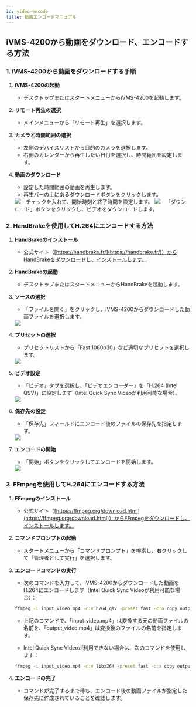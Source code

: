 ```yaml
---
id: video-encode
title: 動画エンコードマニュアル
---
```


## iVMS-4200から動画をダウンロード、エンコードする方法

### 1. iVMS-4200から動画をダウンロードする手順

1. **iVMS-4200の起動**
   - デスクトップまたはスタートメニューからiVMS-4200を起動します。

2. **リモート再生の選択**
   - メインメニューから「リモート再生」を選択します。

3. **カメラと時間範囲の選択**
   - 左側のデバイスリストから目的のカメラを選択します。
   - 右側のカレンダーから再生したい日付を選択し、時間範囲を設定します。

4. **動画のダウンロード**
   - 設定した時間範囲の動画を再生します。
   - 再生バーの上にあるダウンロードボタンをクリックします。
    <img src="/img/video-encode/download.png" />
    - チェックを入れて、開始時刻と終了時間を設定します。
    <img src="/img/video-encode/download1.png" />
    - 「ダウンロード」ボタンをクリックし、ビデオをダウンロードします。

### 2. HandBrakeを使用してH.264にエンコードする方法

1. **HandBrakeのインストール**
   - 公式サイト（[https://handbrake.fr/](https://handbrake.fr/)）からHandBrakeをダウンロードし、インストールします。

2. **HandBrakeの起動**
   - デスクトップまたはスタートメニューからHandBrakeを起動します。

3. **ソースの選択**
   - 「ファイルを開く」をクリックし、iVMS-4200からダウンロードした動画ファイルを選択します。
    <img src="/img/video-encode/file.png" />

4. **プリセットの選択**
   - プリセットリストから「Fast 1080p30」など適切なプリセットを選択します。
    <img src="/img/video-encode/preset.png" />

5. **ビデオ設定**
   - 「ビデオ」タブを選択し、「ビデオエンコーダー」を「H.264 (Intel QSV)」に設定します（Intel Quick Sync Videoが利用可能な場合）。
    <img src="/img/video-encode/qsv.png" />

6. **保存先の設定**
   - 「保存先」フィールドにエンコード後のファイルの保存先を指定します。
    <img src="/img/video-encode/saveas.png" />

7. **エンコードの開始**
   - 「開始」ボタンをクリックしてエンコードを開始します。
    <img src="/img/video-encode/startencode.png" />

### 3. FFmpegを使用してH.264にエンコードする方法

1. **FFmpegのインストール**
   - 公式サイト（[https://ffmpeg.org/download.html](https://ffmpeg.org/download.html)）からFFmpegをダウンロードし、インストールします。

2. **コマンドプロンプトの起動**
   - スタートメニューから「コマンドプロンプト」を検索し、右クリックして「管理者として実行」を選択します。

3. **エンコードコマンドの実行**
   - 次のコマンドを入力して、iVMS-4200からダウンロードした動画をH.264にエンコードします（Intel Quick Sync Videoが利用可能な場合）：

    ```bash
    ffmpeg -i input_video.mp4 -c:v h264_qsv -preset fast -c:a copy output_video.mp4
    ```

   - 上記のコマンドで、「input_video.mp4」は変換する元の動画ファイルの名前を、「output_video.mp4」は変換後のファイルの名前を指定します。

   - Intel Quick Sync Videoが利用できない場合は、次のコマンドを使用します：

    ```bash
    ffmpeg -i input_video.mp4 -c:v libx264 -preset fast -c:a copy output_video.mp4
    ```

4. **エンコードの完了**
   - コマンドが完了するまで待ち、エンコード後の動画ファイルが指定した保存先に作成されていることを確認します。
